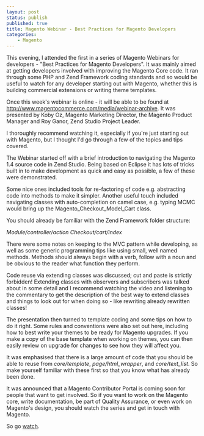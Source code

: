 ```yaml
---
layout: post
status: publish
published: true
title: Magento Webinar - Best Practices for Magento Developers
categories:
    - Magento
---
```

This evening, I attended the first in a series of Magento Webinars for developers - "Best Practices for Magento Developers".  It was mainly aimed at getting developers involved with improving the Magento Core code.  It ran through some PHP and Zend Framework coding standards and so would be useful to watch for any developer starting out with Magento, whether this is building commercial extensions or writing theme templates.

Once this week's webinar is online - it will be able to be found at <a href="http://www.magentocommerce.com/media/webinar-archive">http://www.magentocommerce.com/media/webinar-archive</a>.  It was presented by Koby Oz, Magento Marketing Director, the Magento Product Manager and Roy Ganor, Zend Studio Project Leader.

I thoroughly recommend watching it, especially if you're just starting out with Magento, but I thought I'd go through a few of the topics and tips covered.

The Webinar started off with a brief introduction to navigating the Magento 1.4 source code in Zend Studio.  Being based on Eclipse it has lots of tricks built in to make development as quick and easy as possible, a few of these were demonstrated.

Some nice ones included tools for re-factoring of code  e.g. abstracting code into methods to make it simpler.  Another useful touch included navigating classes with auto-completion on camel case, e.g. typing MCMC would bring up the Magento_Checkout_Model_Cart class.

You should already be familiar with the Zend Framework folder structure:

<em>Module/controller/action
Checkout/cart/index</em>

There were some notes on keeping to the MVC pattern while developing, as well as some generic programming tips like using small, well named methods.  Methods should always begin with a verb, follow with a noun and be obvious to the reader what function they perform.  

Code reuse via extending classes was discussed; cut and paste is strictly forbidden!  Extending classes with observers and subscribers was talked about in some detail and I recommend watching the video and listening to the commentary to get the description of the best way to extend classes and things to look out for when doing so - like rewriting already rewritten classes!

The presentation then turned to template coding and some tips on how to do it right.  Some rules and conventions were also set out here, including how to best write your themes to be ready for Magento upgrades.  If you make a copy of the base template when working on themes, you can then easily review on upgrade for changes to see how they will affect you.

It was emphasised that there is a large amount of code that you should be able to reuse from <em>core/template</em>, <em>page/html_wrapper</em>, and <em>core/text_list</em>.  So make yourself familiar with these first so that you know what has already been done.

It was announced that a Magento Contributor Portal is coming soon for people that want to get involved.  So if you want to work on the Magento core, write documentation, be part of Quality Assurance, or even work on Magento's design, you should watch the series and get in touch with Magento.

So go <a href="http://www.magentocommerce.com/media/webinar-archive">watch</a>.
